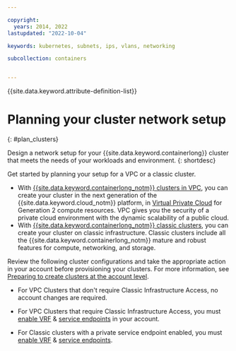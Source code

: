 ```yaml
---

copyright: 
  years: 2014, 2022
lastupdated: "2022-10-04"

keywords: kubernetes, subnets, ips, vlans, networking

subcollection: containers


---
```


{{site.data.keyword.attribute-definition-list}}



# Planning your cluster network setup   
{: #plan_clusters}

Design a network setup for your {{site.data.keyword.containerlong}} cluster that meets the needs of your workloads and environment.
{: shortdesc}

Get started by planning your setup for a VPC or a classic cluster.
- With [{{site.data.keyword.containerlong_notm}} clusters in VPC](/docs/containers?topic=containers-plan_vpc_basics), you can create your cluster in the next generation of the {{site.data.keyword.cloud_notm}} platform, in [Virtual Private Cloud](/docs/vpc?topic=vpc-about-vpc) for Generation 2 compute resources. VPC gives you the security of a private cloud environment with the dynamic scalability of a public cloud.
- With [{{site.data.keyword.containerlong_notm}} classic clusters](/docs/containers?topic=containers-plan_basics), you can create your cluster on classic infrastructure. Classic clusters include all the {{site.data.keyword.containerlong_notm}} mature and robust features for compute, networking, and storage.



Review the following cluster configurations and take the appropriate action in your account before provisioning your clusters. For more information, see [Preparing to create clusters at the account level](/docs/containers?topic=containers-clusters&interface=ui).

- For VPC Clusters that don't require Classic Infrastructure Access, no account changes are required.

- For VPC Clusters that require Classic Infrastructure Access, you must [enable VRF](/docs/account?topic=account-vrf-service-endpoint&interface=ui#vrf) & [service endpoints](/docs/account?topic=account-vrf-service-endpoint&interface=ui#service-endpoint) in your account.

- For Classic clusters with a private service endpoint enabled, you must [enable VRF](/docs/account?topic=account-vrf-service-endpoint&interface=ui#vrf) & [service endpoints](/docs/account?topic=account-vrf-service-endpoint&interface=ui#service-endpoint).






